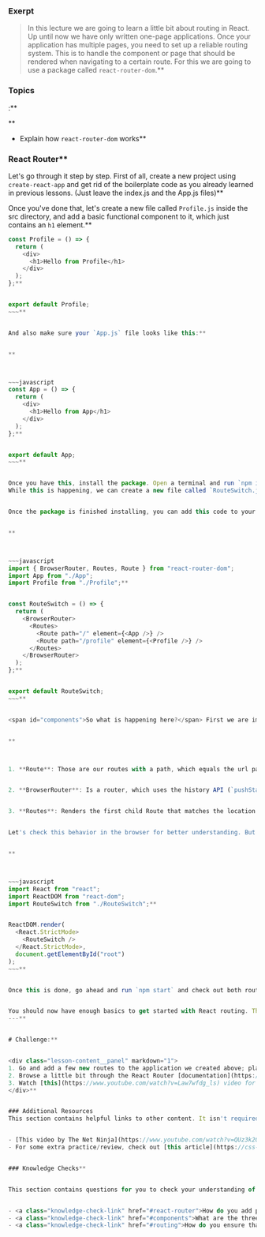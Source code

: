 ### Exerpt
>In this lecture we are going to learn a little bit about routing in React. Up until now we have only written one-page applications. Once your application has multiple pages, you need to set up a reliable routing system. This is to handle the component or page that should be rendered when navigating to a certain route. For this we are going to use a package called `react-router-dom`.**


###  Topics
 :**


**



- Explain how `react-router-dom` works**


### React Router**


Let's go through it step by step. First of all, create a new project using `create-react-app` and get rid of the boilerplate code as you already learned in previous lessons. (Just leave the index.js and the App.js files)**


Once you've done that, let's create a new file called `Profile.js` inside the src directory, and add a basic functional component to it, which just contains an `h1` element.**


~~~javascript
const Profile = () => {
  return (
    <div>
      <h1>Hello from Profile</h1>
    </div>
  );
};**


export default Profile;
~~~**


And also make sure your `App.js` file looks like this:**


**



~~~javascript
const App = () => {
  return (
    <div>
      <h1>Hello from App</h1>
    </div>
  );
};**


export default App;
~~~**


Once you have this, install the package. Open a terminal and run `npm i react-router-dom`. This is going to install all the dependencies for us.
While this is happening, we can create a new file called `RouteSwitch.js`, which is going to be the file that handles our routes.**


Once the package is finished installing, you can add this code to your RouteSwitch.js file:**


**



~~~javascript
import { BrowserRouter, Routes, Route } from "react-router-dom";
import App from "./App";
import Profile from "./Profile";**


const RouteSwitch = () => {
  return (
    <BrowserRouter>
      <Routes>
        <Route path="/" element={<App />} />
        <Route path="/profile" element={<Profile />} />
      </Routes>
    </BrowserRouter>
  );
};**


export default RouteSwitch;
~~~**


<span id="components">So what is happening here?</span> First we are importing React, our two components (Profile and App), and a few things from the package we just installed:**


**



1. **Route**: Those are our routes with a path, which equals the url path, and a component that should be rendered when we navigate to this url.**


2. **BrowserRouter**: Is a router, which uses the history API (`pushState`, `replaceState` and the `popstate` event) to keep your UI in sync with the URL. For completion we have to mention that there are other options than `BrowserRouter`, but for your current projects you can assume that `BrowserRouter` is at the root of all your projects.**


3. **Routes**: Renders the first child Route that matches the location. In other words, the `Routes` component is going to look through all your Routes and checks their path. The first Route, whose path matches the url *exactly* will be rendered; all others will be ignored. Important to note is that in previous versions of `react-router-dom` the `exact` keyword was needed to achieve this behavior.**


Let's check this behavior in the browser for better understanding. But before we do that we have to do one more thing: change our `index.js` file. This is because we don't want our `App.js` file to be the first file to be called when our application runs. Instead, we want our `RouteSwitch.js` to be the first. Your `index.js` should look something like this:**


**



~~~javascript
import React from "react";
import ReactDOM from "react-dom";
import RouteSwitch from "./RouteSwitch";**


ReactDOM.render(
  <React.StrictMode>
    <RouteSwitch />
  </React.StrictMode>,
  document.getElementById("root")
);
~~~**


Once this is done, go ahead and run `npm start` and check out both routes: the home route "/" and the profile route "/profile". Do this by changing the url in the browser accordingly.**


You should now have enough basics to get started with React routing. There are a lot more features to react-router-dom which are extremely useful, but out of the scope of this lesson. If you are interested in learning some more, we recommend you look into the history or match object. Definitely go and check out more advanced concepts once you are familiar with the basics.
---**


# Challenge:**


<div class="lesson-content__panel" markdown="1">
1. Go and add a few new routes to the application we created above; playing around with it is the best practice. Consider deleting it completely and rewriting it for practice.
2. Browse a little bit through the React Router [documentation](https://reactrouter.com/docs/en/v6/getting-started/overview). You don't need to read through all of it, nor understand all of it. Just browse through the concepts we discussed here and re-read them. This is a great resource to refer back to.
3. Watch [this](https://www.youtube.com/watch?v=Law7wfdg_ls) video for reviewing. You should already be familiar with those concepts.
</div>**


### Additional Resources
This section contains helpful links to other content. It isn't required, so consider it supplemental.**


- [This video by The Net Ninja](https://www.youtube.com/watch?v=QUz3k2O3ZJU&ab_channel=TheNetNinja) is an excellent review of what we learned here.
- For some extra practice/review, check out [this article](https://css-tricks.com/learning-react-router/).**


### Knowledge Checks**


This section contains questions for you to check your understanding of this lesson. If you're having trouble answering the questions below on your own, review the material above to find the answer.**


- <a class="knowledge-check-link" href="#react-router">How do you add page routing to a React project?</a>
- <a class="knowledge-check-link" href="#components">What are the three core components of React Router?</a>
- <a class="knowledge-check-link" href="#routing">How do you ensure that Router links are routed accurately?</a>**


